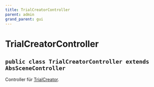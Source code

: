 ```yaml
---
title: TrialCreatorController
parent: admin
grand_parent: gui
---
```


# TrialCreatorController


## `public class TrialCreatorController extends AbsSceneController`

Controller für [TrialCreator](TrialCreator.md).
